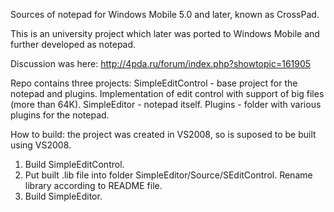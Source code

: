 Sources of notepad for Windows Mobile 5.0 and later, known as CrossPad.

This is an university project which later was ported to Windows Mobile and further developed as notepad.

Discussion was here: http://4pda.ru/forum/index.php?showtopic=161905

Repo contains three projects:
SimpleEditControl - base project for the notepad and plugins. Implementation of edit control with support of big files (more than 64K).
SimpleEditor - notepad itself.
Plugins - folder with various plugins for the notepad.


How to build:
the project was created in VS2008, so is suposed to be built using VS2008.
1) Build SimpleEditControl.
2) Put built .lib file into folder SimpleEditor/Source/SEditControl. Rename library according to README file.
3) Build SimpleEditor.
